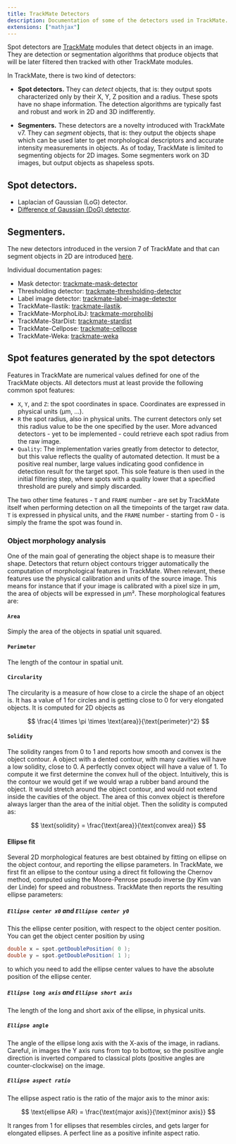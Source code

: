 ```yaml
---
title: TrackMate Detectors
description: Documentation of some of the detectors used in TrackMate.
extensions: ["mathjax"]
---
```


Spot detectors are [TrackMate](/plugins/trackmate) modules that detect objects in an image. 
They are detection or segmentation algorithms that produce objects that will be later filtered then tracked with other TrackMate modules. 

In TrackMate, there is two kind of detectors:

- **Spot detectors.** They can _detect_ objects, that is: they output spots characterized only by their X, Y, Z position and a radius.
These spots have no shape information.
The detection algorithms are typically fast and robust and work in 2D and 3D indifferently.

- **Segmenters.** These detectors are a novelty introduced with TrackMate v7. 
They can _segment_ objects, that is: they output the objects shape which can be used later to get morphological descriptors and accurate intensity measurements in objects.
As of today, TrackMate is limited to segmenting objects for 2D images.
Some segmenters work on 3D images, but output objects as shapeless spots.


## Spot detectors.

 - Laplacian of Gaussian (LoG) detector.
 - [Difference of Gaussian (DoG) detector](difference-of-gaussian).

## Segmenters.

The new detectors introduced in the version 7 of TrackMate and that can segment objects in 2D are introduced [here](trackmate-v7-detectors). 

Individual documentation pages:
- Mask detector:  [trackmate-mask-detector](trackmate-mask-detector)
- Thresholding detector: [trackmate-thresholding-detector](trackmate-thresholding-detector)
- Label image detector: [trackmate-label-image-detector](trackmate-label-image-detector)
- TrackMate-Ilastik: [trackmate-ilastik](trackmate-ilastik).
- TrackMate-MorphoLibJ: [trackmate-morpholibj](trackmate-morpholibj)
- TrackMate-StarDist: [trackmate-stardist](trackmate-stardist)
- TrackMate-Cellpose: [trackmate-cellpose](trackmate-cellpose)
- TrackMate-Weka: [trackmate-weka](trackmate-weka) 


## Spot features generated by the spot detectors

Features in TrackMate are numerical values defined for one of the TrackMate objects.
All detectors must at least provide the following common spot features:

-   `X`, `Y`, and `Z`: the spot coordinates in space. Coordinates are expressed in physical units (μm, ...).
-   `R` the spot radius, also in physical units. The current detectors only set this radius value to be the one specified by the user. More advanced detectors - yet to be implemented - could retrieve each spot radius from the raw image.
-   `Quality`: The implementation varies greatly from detector to detector, but this value reflects the quality of automated detection. It must be a positive real number, large values indicating good confidence in detection result for the target spot. This sole feature is then used in the initial filtering step, where spots with a quality lower that a specified threshold are purely and simply discarded.

The two other time features - `T` and `FRAME` number - are set by TrackMate itself when performing detection on all the timepoints of the target raw data. `T` is expressed in physical units, and the `FRAME` number - starting from 0 - is simply the frame the spot was found in.


### Object morphology analysis

One of the main goal of generating the object shape is to measure their shape.
Detectors that return object contours trigger automatically the computation of morphological features in TrackMate. 
When relevant, these features use the physical calibration and units of the source image.
This means for instance that if your image is calibrated with a pixel size in µm, the area of objects will be expressed in µm².
These morphological features are:

#### `Area` 
Simply the area of the objects in spatial unit squared.

#### `Perimeter`
The length of the contour in spatial unit.

#### `Circularity`
The circularity is a measure of how close to a circle the shape of an object is. 
It has a value of 1 for circles and is getting close to 0 for very elongated objects.
It is computed for 2D objects as 

$$
\frac{4 \times \pi \times \text{area}}{\text{perimeter}^2}
$$

#### `Solidity`
The solidity ranges from 0 to 1 and reports how smooth and convex is the object contour.
A object with a dented contour, with many cavities will have a low solidity, close to 0. 
A perfectly convex object will have a value of 1.
To compute it we first determine the convex hull of the object.
Intuitively, this is the contour we would get if we would wrap a rubber band around the object. 
It would stretch around the object contour, and would not extend inside the cavities of the object.
The area of this convex object is therefore always larger than the area of the initial objet.
Then the solidity is computed as:

$$
\text{solidity} = \frac{\text{area}}{\text{convex area}}
$$

#### Ellipse fit

Several 2D morphological features are best obtained by fitting on ellipse on the object contour, and reporting the ellipse parameters.
In TrackMate, we first fit an ellipse to the contour using a direct fit following the Chernov method, computed using the Moore-Penrose pseudo inverse (by Kim van der Linde) for speed and robustness.
TrackMate then reports the resulting ellipse parameters:

##### `Ellipse center x0` and `Ellipse center y0`
This the ellipse center position, with respect to the object center position.
You can get the object center position by using 
```java
double x = spot.getDoublePosition( 0 );
double y = spot.getDoublePosition( 1 );
```
to which you need to add the ellipse center values to have the absolute position of the ellipse center. 

##### `Ellipse long axis` and `Ellipse short axis`
The length of the long and short axix of the ellipse, in physical units.

##### `Ellipse angle`
The angle of the ellipse long axis with the X-axis of the image, in radians. 
Careful, in images the Y axis runs from top to bottow, so the positive angle direction is inverted compared to classical plots (positive angles are counter-clockwise) on the image.

##### `Ellipse aspect ratio`
The ellipse aspect ratio is the ratio of the major axis to the minor axis:

$$
\text{ellipse AR} = \frac{\text{major axis}}{\text{minor axis}}
$$

It ranges from 1 for ellipses that resembles circles, and gets larger for elongated ellipses.
A perfect line as a positive infinite aspect ratio.
